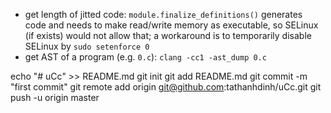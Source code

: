 - get length of jitted code: `module.finalize_definitions()` generates code and needs to make read/write memory as executable, so SELinux (if exists) would not allow that; a workaround is to temporarily disable SELinux by `sudo setenforce 0`
- get AST of a program (e.g. `0.c`): `clang -cc1 -ast_dump 0.c`

echo "# uCc" >> README.md
git init
git add README.md
git commit -m "first commit"
git remote add origin git@github.com:tathanhdinh/uCc.git
git push -u origin master
